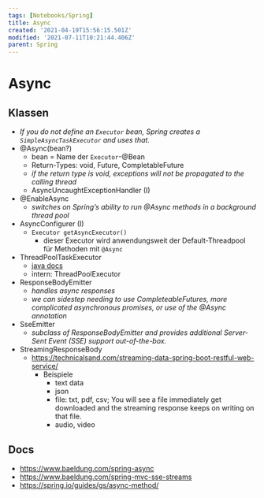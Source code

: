 ```yaml
---
tags: [Notebooks/Spring]
title: Async
created: '2021-04-19T15:56:15.501Z'
modified: '2021-07-11T10:21:44.406Z'
parent: Spring
---
```


# Async

## Klassen
- *If you do not define an `Executor` bean, Spring creates a `SimpleAsyncTaskExecutor` and uses that.*
- @Async(bean?)
  - bean = Name der `Executor`-@Bean
  - Return-Types: void, Future, CompletableFuture
  - *if the return type is void, exceptions will not be propagated to the calling thread*
  - AsyncUncaughtExceptionHandler (I)
- @EnableAsync
  - *switches on Spring’s ability to run @Async methods in a background thread pool*
- AsyncConfigurer (I)
  - `Executor getAsyncExecutor()`
    - dieser Executor wird anwendungsweit der Default-Threadpool für Methoden mit `@Async`
- ThreadPoolTaskExecutor
  - [java docs](https://docs.spring.io/spring-framework/docs/current/javadoc-api/org/springframework/scheduling/concurrent/ThreadPoolTaskExecutor.html)
  - intern: ThreadPoolExecutor
- ResponseBodyEmitter
  - *handles async responses*
  - *we can sidestep needing to use CompleteableFutures, more complicated asynchronous promises, or use of the @Async annotation*
- SseEmitter
  - *subclass of ResponseBodyEmitter and provides additional Server-Sent Event (SSE) support out-of-the-box.*
- StreamingResponseBody
  - https://technicalsand.com/streaming-data-spring-boot-restful-web-service/
    - Beispiele
       - text data
       - json
       - file: txt, pdf, csv; You will see a file immediately get downloaded and the streaming response keeps on writing on that file.
       - audio, video


## Docs
- https://www.baeldung.com/spring-async
- https://www.baeldung.com/spring-mvc-sse-streams
- https://spring.io/guides/gs/async-method/
